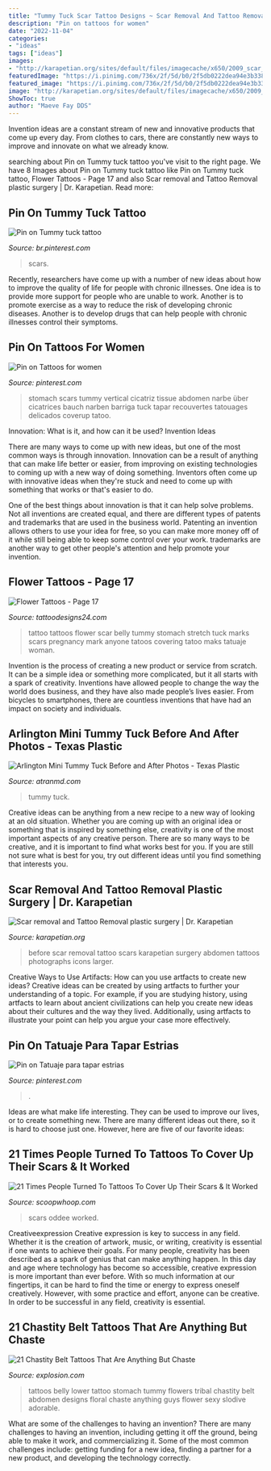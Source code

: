 ```yaml
---
title: "Tummy Tuck Scar Tattoo Designs ~ Scar Removal And Tattoo Removal Plastic Surgery"
description: "Pin on tattoos for women"
date: "2022-11-04"
categories:
- "ideas"
tags: ["ideas"]
images:
- "http://karapetian.org/sites/default/files/imagecache/x650/2009_scar_1_1_before_and_after_750.jpg"
featuredImage: "https://i.pinimg.com/736x/2f/5d/b0/2f5db0222dea94e3b338e3d0457e0a7d.jpg"
featured_image: "https://i.pinimg.com/736x/2f/5d/b0/2f5db0222dea94e3b338e3d0457e0a7d.jpg"
image: "http://karapetian.org/sites/default/files/imagecache/x650/2009_scar_1_1_before_and_after_750.jpg"
ShowToc: true
author: "Maeve Fay DDS"
---
```



Invention ideas are a constant stream of new and innovative products that come up every day. From clothes to cars, there are constantly new ways to improve and innovate on what we already know. 

	

		
searching about Pin on Tummy tuck tattoo you've visit to the right page. We have 8 Images about Pin on Tummy tuck tattoo like Pin on Tummy tuck tattoo, Flower Tattoos - Page 17 and also Scar removal and Tattoo Removal plastic surgery | Dr. Karapetian. Read more:
		
    
## Pin On Tummy Tuck Tattoo

<img loading=lazy src="https://i.pinimg.com/736x/2f/5d/b0/2f5db0222dea94e3b338e3d0457e0a7d.jpg" onerror="this.onerror=null;this.src='https://tse1.mm.bing.net/th?id=OIP.TiVcdW_ODA1Kw8HbhdXRjQHaNL&amp;pid=15.1';" alt="Pin on Tummy tuck tattoo">

_Source: br.pinterest.com_

>scars. 

	

Recently, researchers have come up with a number of new ideas about how to improve the quality of life for people with chronic illnesses. One idea is to provide more support for people who are unable to work. Another is to promote exercise as a way to reduce the risk of developing chronic diseases. Another is to develop drugs that can help people with chronic illnesses control their symptoms.

    
## Pin On Tattoos For Women

<img loading=lazy src="https://i.pinimg.com/originals/41/43/95/414395efdc3d0ba0557d0b2c546f1f43.jpg" onerror="this.onerror=null;this.src='https://tse1.mm.bing.net/th?id=OIP.KdUHGsjAZmnU4SBeVUFYmgHaFO&amp;pid=15.1';" alt="Pin on Tattoos for women">

_Source: pinterest.com_

>stomach scars tummy vertical cicatriz tissue abdomen narbe über cicatrices bauch narben barriga tuck tapar recouvertes tatouages delicados coverup tatoo. 

	

Innovation: What is it, and how can it be used?
Invention Ideas

There are many ways to come up with new ideas, but one of the most common ways is through innovation. Innovation can be a result of anything that can make life better or easier, from improving on existing technologies to coming up with a new way of doing something. Inventors often come up with innovative ideas when they're stuck and need to come up with something that works or that's easier to do.

One of the best things about innovation is that it can help solve problems. Not all inventions are created equal, and there are different types of patents and trademarks that are used in the business world. Patenting an invention allows others to use your idea for free, so you can make more money off of it while still being able to keep some control over your work. trademarks are another way to get other people's attention and help promote your invention.

    
## Flower Tattoos - Page 17

<img loading=lazy src="http://www.tattoodesigns24.com/wp-content/uploads/2015/11/Beautiful-Flower-Tattoo-Design-TD11.jpg" onerror="this.onerror=null;this.src='https://tse2.mm.bing.net/th?id=OIP.7Dzfjz8YVA4B8-XfNEJScgHaJo&amp;pid=15.1';" alt="Flower Tattoos - Page 17">

_Source: tattoodesigns24.com_

>tattoo tattoos flower scar belly tummy stomach stretch tuck marks scars pregnancy mark anyone tatoos covering tatoo maks tatuaje woman. 

	

Invention is the process of creating a new product or service from scratch. It can be a simple idea or something more complicated, but it all starts with a spark of creativity. Inventions have allowed people to change the way the world does business, and they have also made people’s lives easier. From bicycles to smartphones, there are countless inventions that have had an impact on society and individuals.

    
## Arlington Mini Tummy Tuck Before And After Photos - Texas Plastic

<img loading=lazy src="https://www.atranmd.com/files/2015/12/0121-4of4.jpg" onerror="this.onerror=null;this.src='https://tse1.mm.bing.net/th?id=OIP.TrMgyAgsXlDbEZEh33w6OQAAAA&amp;pid=15.1';" alt="Arlington Mini Tummy Tuck Before and After Photos - Texas Plastic">

_Source: atranmd.com_

>tummy tuck. 

	

Creative ideas can be anything from a new recipe to a new way of looking at an old situation. Whether you are coming up with an original idea or something that is inspired by something else, creativity is one of the most important aspects of any creative person. There are so many ways to be creative, and it is important to find what works best for you. If you are still not sure what is best for you, try out different ideas until you find something that interests you.

    
## Scar Removal And Tattoo Removal Plastic Surgery | Dr. Karapetian

<img loading=lazy src="http://karapetian.org/sites/default/files/imagecache/x650/2009_scar_1_1_before_and_after_750.jpg" onerror="this.onerror=null;this.src='https://tse3.mm.bing.net/th?id=OIP.UxLcL3r3H8IoOYD-vRtIHwHaC_&amp;pid=15.1';" alt="Scar removal and Tattoo Removal plastic surgery | Dr. Karapetian">

_Source: karapetian.org_

>before scar removal tattoo scars karapetian surgery abdomen tattoos photographs icons larger. 

	

Creative Ways to Use Artifacts: How can you use artfacts to create new ideas?
Creative ideas can be created by using artfacts to further your understanding of a topic. For example, if you are studying history, using artfacts to learn about ancient civilizations can help you create new ideas about their cultures and the way they lived. Additionally, using artfacts to illustrate your point can help you argue your case more effectively.

    
## Pin On Tatuaje Para Tapar Estrias

<img loading=lazy src="https://i.pinimg.com/736x/8a/b1/06/8ab10661910a6e5ad34d64380e2040a2.jpg" onerror="this.onerror=null;this.src='https://tse1.mm.bing.net/th?id=OIP.UuplR2mt6YwIEEuar7mGJgHaNK&amp;pid=15.1';" alt="Pin on Tatuaje para tapar estrias">

_Source: pinterest.com_

>. 

	

Ideas are what make life interesting. They can be used to improve our lives, or to create something new. There are many different ideas out there, so it is hard to choose just one. However, here are five of our favorite ideas: 

    
## 21 Times People Turned To Tattoos To Cover Up Their Scars &amp; It Worked

<img loading=lazy src="https://s4.scoopwhoop.com/anj/rrttb/706396478.jpg" onerror="this.onerror=null;this.src='https://tse3.mm.bing.net/th?id=OIP.Gdv1pxDb_X-JwUMOKOlX8AAAAA&amp;pid=15.1';" alt="21 Times People Turned To Tattoos To Cover Up Their Scars &amp; It Worked">

_Source: scoopwhoop.com_

>scars oddee worked. 

	

Creativeexpression
Creative expression is key to success in any field. Whether it is the creation of artwork, music, or writing, creativity is essential if one wants to achieve their goals. For many people, creativity has been described as a spark of genius that can make anything happen. In this day and age where technology has become so accessible, creative expression is more important than ever before. With so much information at our fingertips, it can be hard to find the time or energy to express oneself creatively. However, with some practice and effort, anyone can be creative. In order to be successful in any field, creativity is essential.

    
## 21 Chastity Belt Tattoos That Are Anything But Chaste

<img loading=lazy src="https://www.explosion.com/wp-content/uploads/2015/12/6e7bddeef0586bc99e1e04a7d0757399.jpg" onerror="this.onerror=null;this.src='https://tse4.mm.bing.net/th?id=OIP.qos3YIkYbcnvKQekYIPzvgHaCt&amp;pid=15.1';" alt="21 Chastity Belt Tattoos That Are Anything But Chaste">

_Source: explosion.com_

>tattoos belly lower tattoo stomach tummy flowers tribal chastity belt abdomen designs floral chaste anything guys flower sexy slodive adorable. 

	

What are some of the challenges to having an invention?
There are many challenges to having an invention, including getting it off the ground, being able to make it work, and commercializing it. Some of the most common challenges include: getting funding for a new idea, finding a partner for a new product, and developing the technology correctly.


